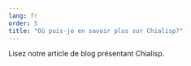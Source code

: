 ```yaml
---
lang: fr
order: 5
title: "Où puis-je en savoir plus sur Chialisp?"
---
```


Lisez notre article de blog présentant Chialisp.
 
